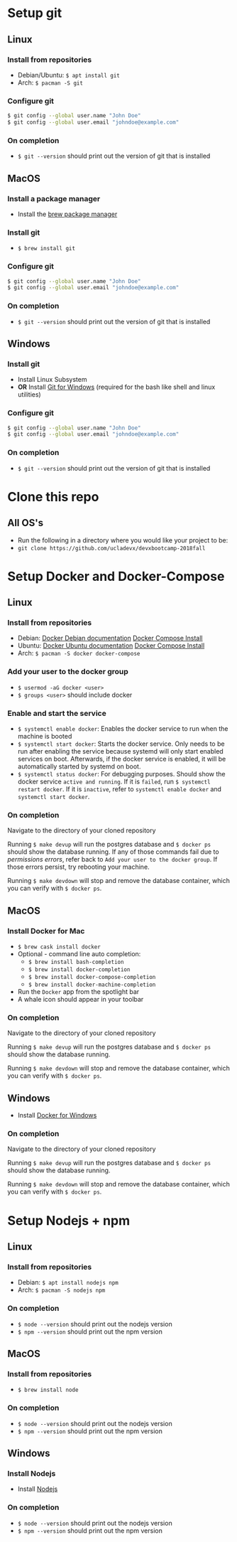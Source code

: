 # Setup git

## Linux

### Install from repositories

- Debian/Ubuntu: `$ apt install git`
- Arch: `$ pacman -S git`

### Configure git

```bash
$ git config --global user.name "John Doe"
$ git config --global user.email "johndoe@example.com"
```

### On completion

- `$ git --version` should print out the version of git that is installed

## MacOS

### Install a package manager

- Install the [brew package manager](https://brew.sh/)

### Install git

- `$ brew install git`

### Configure git

```bash
$ git config --global user.name "John Doe"
$ git config --global user.email "johndoe@example.com"
```

### On completion

- `$ git --version` should print out the version of git that is installed

## Windows

### Install git

- Install Linux Subsystem
- **OR** Install [Git for Windows](https://gitforwindows.org/)
  (required for the bash like shell and linux utilities)

### Configure git

```bash
$ git config --global user.name "John Doe"
$ git config --global user.email "johndoe@example.com"
```

### On completion

- `$ git --version` should print out the version of git that is installed

# Clone this repo

## All OS's

- Run the following in a directory where you would like your project to be:
- `git clone https://github.com/ucladevx/devxbootcamp-2018fall`

# Setup Docker and Docker-Compose

## Linux

### Install from repositories

- Debian: [Docker Debian documentation](
  https://docs.docker.com/install/linux/docker-ce/debian/#install-using-the-convenience-script)
  [Docker Compose Install](https://docs.docker.com/compose/install/)
- Ubuntu: [Docker Ubuntu documentation](
  https://docs.docker.com/install/linux/docker-ce/ubuntu/#install-using-the-convenience-script)
  [Docker Compose Install](https://docs.docker.com/compose/install/)
- Arch: `$ pacman -S docker docker-compose`

### Add your user to the docker group

- `$ usermod -aG docker <user>`
- `$ groups <user>` should include docker

### Enable and start the service

- `$ systemctl enable docker`: Enables the docker service to run when the
  machine is booted
- `$ systemctl start docker`: Starts the docker service. Only needs to be run
  after enabling the service because systemd will only start enabled services
  on boot. Afterwards, if the docker service is enabled, it will be
  automatically started by systemd on boot.
- `$ systemctl status docker`: For debugging purposes. Should show the docker
  service `active and running`. If it is `failed`, run `$ systemctl restart
  docker`. If it is `inactive`, refer to `systemctl enable docker` and
  `systemctl start docker`.

### On completion

Navigate to the directory of your cloned repository

Running `$ make devup` will run the postgres database and `$ docker ps` should
show the database running. If any of those commands fail due to *permissions
errors*, refer back to `Add your user to the docker group`. If those errors
persist, try rebooting your machine.

Running `$ make devdown` will stop and remove the database container, which
you can verify with `$ docker ps`.

## MacOS

### Install Docker for Mac

- `$ brew cask install docker`
- Optional - command line auto completion:
    - `$ brew install bash-completion`
    - `$ brew install docker-completion`
    - `$ brew install docker-compose-completion`
    - `$ brew install docker-machine-completion`
- Run the `Docker` app from the spotlight bar
- A whale icon should appear in your toolbar

### On completion

Navigate to the directory of your cloned repository

Running `$ make devup` will run the postgres database and `$ docker ps` should
show the database running.

Running `$ make devdown` will stop and remove the database container, which you
can verify with `$ docker ps`.

## Windows

- Install [Docker for Windows](
  https://docs.docker.com/v17.09/docker-for-windows/install/#what-to-know-before-you-install)

### On completion

Navigate to the directory of your cloned repository

Running `$ make devup` will run the postgres database and `$ docker ps` should
show the database running.

Running `$ make devdown` will stop and remove the database container, which you
can verify with `$ docker ps`.

# Setup Nodejs + npm

## Linux

### Install from repositories

- Debian: `$ apt install nodejs npm`
- Arch: `$ pacman -S nodejs npm`

### On completion

- `$ node --version` should print out the nodejs version
- `$ npm --version` should print out the npm version

## MacOS

### Install from repositories

- `$ brew install node`

### On completion

- `$ node --version` should print out the nodejs version
- `$ npm --version` should print out the npm version

## Windows

### Install Nodejs

- Install [Nodejs](https://nodejs.org/en/download/current/)

### On completion

- `$ node --version` should print out the nodejs version
- `$ npm --version` should print out the npm version
